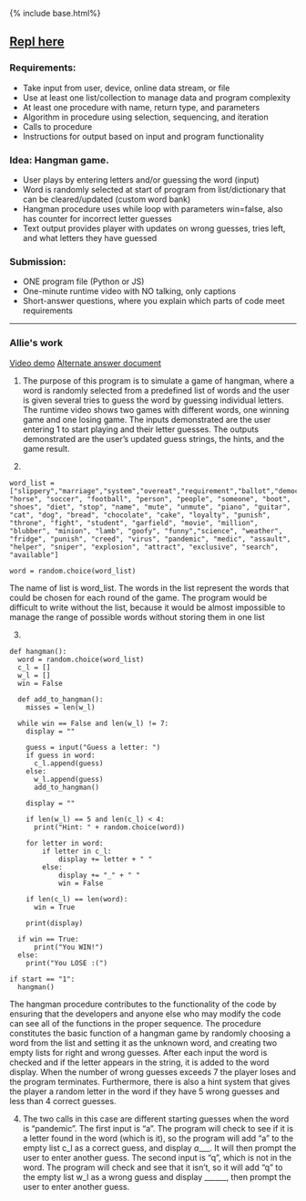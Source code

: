 {% include base.html%}

## [Repl here](https://replit.com/@axiao05/hangman-create-task)

### Requirements:
* Take input from user, device, online data stream, or file
* Use at least one list/collection to manage data and program complexity
* At least one procedure with name, return type, and parameters
* Algorithm in procedure using selection, sequencing, and iteration
* Calls to procedure
* Instructions for output based on input and program functionality

### Idea: Hangman game. 
* User plays by entering letters and/or guessing the word (input)
* Word is randomly selected at start of program from list/dictionary that can be cleared/updated (custom word bank)
* Hangman procedure uses while loop with parameters win=false, also has counter for incorrect letter guesses
* Text output provides player with updates on wrong guesses, tries left, and what letters they have guessed

### Submission:
* ONE program file (Python or JS)
* One-minute runtime video with NO talking, only captions
* Short-answer questions, where you explain which parts of code meet requirements

***
### Allie's work
[Video demo](https://youtu.be/yKi6ucISImA)
[Alternate answer document](https://docs.google.com/document/d/1O2SFuxhPD1LO9QpGeQGzehhuvchrMXoD9n9z7bcuFhE/edit?usp=sharing)
1. The purpose of this program is to simulate a game of hangman, where a word is randomly selected from a predefined list of words and the user is given several tries to guess the word by guessing individual letters. The runtime video shows two games with different words, one winning game and one losing game. The inputs demonstrated are the user entering 1 to start playing and their letter guesses. The outputs demonstrated are the user’s updated guess strings, the hints, and the game result. 

2.  
```
word_list = ["slippery","marriage","system","overeat","requirement","ballot","democratic","producer","victory","therapist","layer","action","blue","parade","inch","dough","curve","potato","tomato","request","dream","apparatus","outer","carrot","hangman","stick","wheel","car","galaxy","chest","best","number","space","cry","shock","lightning","veteran","man","woman","presidential","goat", "horse", "soccer", "football", "person", "people", "someone", "boot", "shoes", "diet", "stop", "name", "mute", "unmute", "piano", "guitar", "cat", "dog", "bread", "chocolate", "cake", "loyalty", "punish", "throne", "fight", "student", "garfield", "movie", "million", "blubber", "minion", "lamb", "goofy", "funny","science", "weather", "fridge", "punish", "creed", "virus", "pandemic", "medic", "assault", "helper", "sniper", "explosion", "attract", "exclusive", "search", "available"]

word = random.choice(word_list)
```
The name of list is word_list. The words in the list represent the words that could be chosen for each round of the game. The program would be difficult to write without the list, because it would be almost impossible to manage the range of possible words without storing them in one list

3.  
```
def hangman():
  word = random.choice(word_list)
  c_l = []
  w_l = []
  win = False

  def add_to_hangman():
    misses = len(w_l)

  while win == False and len(w_l) != 7:
    display = ""

    guess = input("Guess a letter: ")
    if guess in word:
      c_l.append(guess)
    else:
      w_l.append(guess)
      add_to_hangman()

    display = ""

    if len(w_l) == 5 and len(c_l) < 4:
      print("Hint: " + random.choice(word))

    for letter in word:
        if letter in c_l:
            display += letter + " "
        else:
            display += "_" + " "
            win = False

    if len(c_l) == len(word):
      win = True

    print(display)

  if win == True:
      print("You WIN!")
  else:
    print("You LOSE :(")

if start == "1":
  hangman()
```
The hangman procedure contributes to the functionality of the code by ensuring that the developers and anyone else who may modify the code can see all of the functions in the proper sequence. 
The procedure constitutes the basic function of a hangman game by randomly choosing a word from the list and setting it as the unknown word, and creating two empty lists for right and wrong guesses. After each input the word is checked and if the letter appears in the string, it is added to the word display. When the number of wrong guesses exceeds 7 the player loses and the program terminates. Furthermore, there is also a hint system that gives the player a random letter in the word if they have 5 wrong guesses and less than 4 correct guesses.

4. The two calls in this case are different starting guesses when the word is “pandemic”. The first input is “a”. The program will check to see if it is a letter found in the word (which is it), so the program will add “a” to the empty list c_l as a correct guess, and display _a____. It will then prompt the user to enter another guess.
The second input is “q”, which is not in the word. The program will check and see that it isn’t, so it will add “q” to the empty list w_l as a wrong guess and display ______, then prompt the user to enter another guess.
